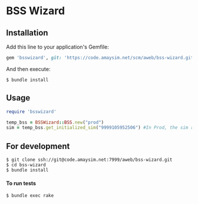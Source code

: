 # BSS Wizard

## Installation

Add this line to your application's Gemfile:

```ruby
gem 'bsswizard', git: 'https://code.amaysim.net/scm/aweb/bss-wizard.git'
```

And then execute:

    $ bundle install


## Usage

```ruby
require 'bsswizard'

temp_bss = BSSWizard::BSS.new("prod")
sim = temp_bss.get_initialized_sim("9999105952506") #In Prod, the sim returned will be likely different from what you pass in
```


## For development

    $ git clone ssh://git@code.amaysim.net:7999/aweb/bss-wizard.git
    $ cd bss-wizard
    $ bundle install

#### To run tests

    $ bundle exec rake
